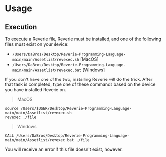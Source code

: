 # Usage
## Execution
To execute a Reverie file, Reverie must be installed, and one of the following files must exist on your device:
* `/Users/DaBros/Desktop/Reverie-Programming-Language-main/main/Assetlist/revexec.sh` [MacOS]
* `/Users/DaBros/Desktop/Reverie-Programming-Language-main/main/Assetlist/revexec.bat` [Windows]

If you don't have one of the two, installing Reverie will do the trick. After that task is completed, type one of these commands based on the device you have installed Reverie on.
> MacOS
```shell
source /Users/$USER/Desktop/Reverie-Programming-Language-main/main/Assetlist/revexec.sh
revexec ./file
```
> Windows
```
CALL /Users/DaBros/Desktop/Reverie-Programming-Language-main/main/Assetlist/revexec.bat ./file
```
You will receive an error if this file doesn't exist, however.
